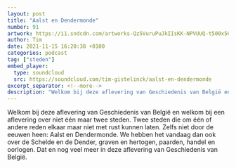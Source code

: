 ```yaml
---
layout: post
title: "Aalst en Dendermonde"
number: 91
artwork: https://i1.sndcdn.com/artworks-Qz5VuruPuJkIIsKK-NPVUUQ-t500x500.jpg
author: Tim
date: 2021-11-15 16:20:38 +0100
categories: podcast
tag: ["steden"]
embed_player:
  type: soundcloud
  src: https://soundcloud.com/tim-gistelinck/aalst-en-dendermonde
excerpt_separator: <!--more-->
description: "Welkom bij deze aflevering van Geschiedenis van België en welkom bij een aflevering over niet één maar twee steden."
---
```

Welkom bij deze aflevering van Geschiedenis van België en welkom bij een aflevering over niet één maar twee steden. Twee steden die om één of andere reden elkaar maar niet met rust kunnen laten. Zelfs niet door de eeuwen heen: Aalst en Dendermonde. We hebben het vandaag dan ook over de Schelde en de Dender, graven en hertogen, paarden, handel en oorlogen. Dat en nog veel meer in deze aflevering van Geschiedenis van België.
